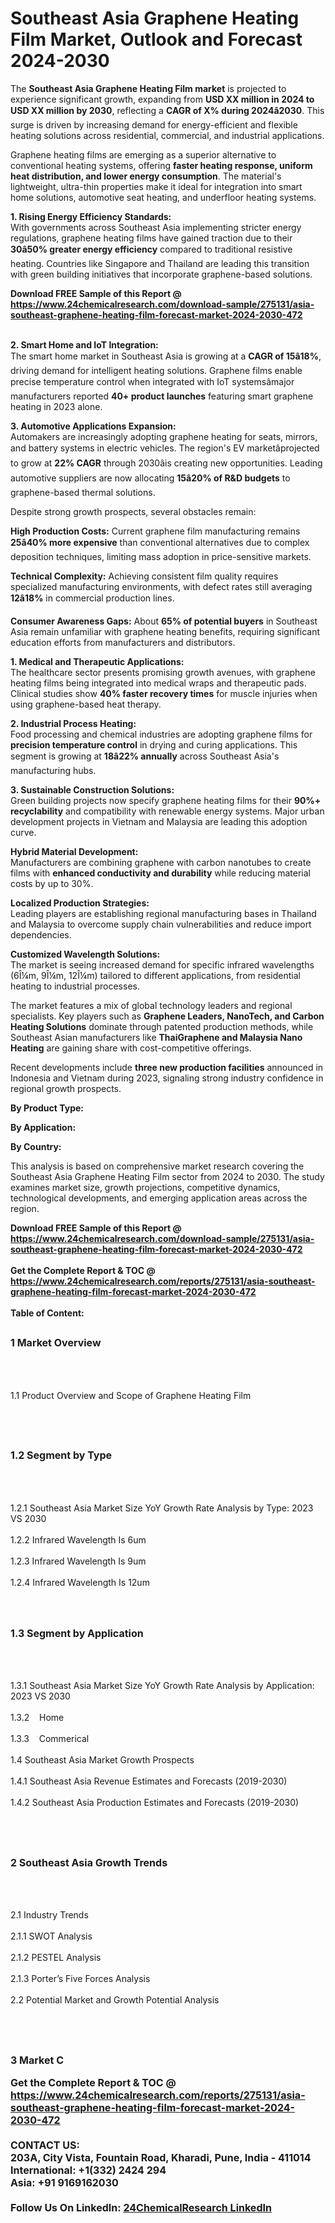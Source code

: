 <h1>Southeast Asia Graphene Heating Film Market, Outlook and Forecast 2024-2030</h1><p>The <strong>Southeast Asia Graphene Heating Film market</strong> is projected to experience significant growth, expanding from <strong>USD XX million in 2024 to USD XX million by 2030</strong>, reflecting a <strong>CAGR of X% during 2024â2030</strong>. This surge is driven by increasing demand for energy-efficient and flexible heating solutions across residential, commercial, and industrial applications.</p><p>Graphene heating films are emerging as a superior alternative to conventional heating systems, offering <strong>faster heating response, uniform heat distribution, and lower energy consumption</strong>. The material's lightweight, ultra-thin properties make it ideal for integration into smart home solutions, automotive seat heating, and underfloor heating systems.</p><p><strong>1. Rising Energy Efficiency Standards:</strong><br>
With governments across Southeast Asia implementing stricter energy regulations, graphene heating films have gained traction due to their <strong>30â50% greater energy efficiency</strong> compared to traditional resistive heating. Countries like Singapore and Thailand are leading this transition with green building initiatives that incorporate graphene-based solutions.</p><div><b>Download FREE Sample of this Report @ 
            <a href="https://www.24chemicalresearch.com/download-sample/275131/asia-southeast-graphene-heating-film-forecast-market-2024-2030-472">
            https://www.24chemicalresearch.com/download-sample/275131/asia-southeast-graphene-heating-film-forecast-market-2024-2030-472</a></b></div><br><p><strong>2. Smart Home and IoT Integration:</strong><br>
The smart home market in Southeast Asia is growing at a <strong>CAGR of 15â18%</strong>, driving demand for intelligent heating solutions. Graphene films enable precise temperature control when integrated with IoT systemsâmajor manufacturers reported <strong>40+ product launches</strong> featuring smart graphene heating in 2023 alone.</p><p><strong>3. Automotive Applications Expansion:</strong><br>
Automakers are increasingly adopting graphene heating for seats, mirrors, and battery systems in electric vehicles. The region's EV marketâprojected to grow at <strong>22% CAGR</strong> through 2030âis creating new opportunities. Leading automotive suppliers are now allocating <strong>15â20% of R&amp;D budgets</strong> to graphene-based thermal solutions.</p><p>Despite strong growth prospects, several obstacles remain:</p><p><strong>High Production Costs:</strong>  
        Current graphene film manufacturing remains <strong>25â40% more expensive</strong> than conventional alternatives due to complex deposition techniques, limiting mass adoption in price-sensitive markets.</p><p><strong>Technical Complexity:</strong>  
        Achieving consistent film quality requires specialized manufacturing environments, with defect rates still averaging <strong>12â18%</strong> in commercial production lines.</p><p><strong>Consumer Awareness Gaps:</strong>  
        About <strong>65% of potential buyers</strong> in Southeast Asia remain unfamiliar with graphene heating benefits, requiring significant education efforts from manufacturers and distributors.</p><p><strong>1. Medical and Therapeutic Applications:</strong><br>
The healthcare sector presents promising growth avenues, with graphene heating films being integrated into medical wraps and therapeutic pads. Clinical studies show <strong>40% faster recovery times</strong> for muscle injuries when using graphene-based heat therapy.</p><p><strong>2. Industrial Process Heating:</strong><br>
Food processing and chemical industries are adopting graphene films for <strong>precision temperature control</strong> in drying and curing applications. This segment is growing at <strong>18â22% annually</strong> across Southeast Asia's manufacturing hubs.</p><p><strong>3. Sustainable Construction Solutions:</strong><br>
Green building projects now specify graphene heating films for their <strong>90%+ recyclability</strong> and compatibility with renewable energy systems. Major urban development projects in Vietnam and Malaysia are leading this adoption curve.</p><p><strong>Hybrid Material Development:</strong><br>
        Manufacturers are combining graphene with carbon nanotubes to create films with <strong>enhanced conductivity and durability</strong> while reducing material costs by up to 30%.</p><p><strong>Localized Production Strategies:</strong><br>
        Leading players are establishing regional manufacturing bases in Thailand and Malaysia to overcome supply chain vulnerabilities and reduce import dependencies.</p><p><strong>Customized Wavelength Solutions:</strong><br>
        The market is seeing increased demand for specific infrared wavelengths (6Î¼m, 9Î¼m, 12Î¼m) tailored to different applications, from residential heating to industrial processes.</p><p>The market features a mix of global technology leaders and regional specialists. Key players such as <strong>Graphene Leaders, NanoTech, and Carbon Heating Solutions</strong> dominate through patented production methods, while Southeast Asian manufacturers like <strong>ThaiGraphene and Malaysia Nano Heating</strong> are gaining share with cost-competitive offerings.</p><p>Recent developments include <strong>three new production facilities</strong> announced in Indonesia and Vietnam during 2023, signaling strong industry confidence in regional growth prospects.</p><p><strong>By Product Type:</strong></p><p><strong>By Application:</strong></p><p><strong>By Country:</strong></p><p>This analysis is based on comprehensive market research covering the Southeast Asia Graphene Heating Film sector from 2024 to 2030. The study examines market size, growth projections, competitive dynamics, technological developments, and emerging application areas across the region.</p><div><b>Download FREE Sample of this Report @ 
            <a href="https://www.24chemicalresearch.com/download-sample/275131/asia-southeast-graphene-heating-film-forecast-market-2024-2030-472">
            https://www.24chemicalresearch.com/download-sample/275131/asia-southeast-graphene-heating-film-forecast-market-2024-2030-472</a></b></div><br><div><b>Get the Complete Report & TOC @ 
            <a href="https://www.24chemicalresearch.com/reports/275131/asia-southeast-graphene-heating-film-forecast-market-2024-2030-472">
            https://www.24chemicalresearch.com/reports/275131/asia-southeast-graphene-heating-film-forecast-market-2024-2030-472</a></b></div><br>
            <b>Table of Content:</b><p><h2><span style="font-size:16px"><strong>1 Market Overview&nbsp;&nbsp; &nbsp;</strong></span></h2><br />
<br />
<p>1.1 Product Overview and Scope of Graphene Heating Film&nbsp;</p><br />
<br />
<h2><strong><span style="font-size:16px">1.2 Segment by Type&nbsp;&nbsp; &nbsp;</span></strong></h2><br />
<br />
<p>1.2.1 Southeast Asia Market Size YoY Growth Rate Analysis by Type: 2023 VS 2030&nbsp;&nbsp; &nbsp;<br /><br />
1.2.2 Infrared Wavelength Is 6um&nbsp;&nbsp; &nbsp;<br /><br />
1.2.3 Infrared Wavelength Is 9um<br /><br />
1.2.4 Infrared Wavelength Is 12um<br /><br />
<br />
<h2><span style="font-size:16px"><strong>1.3 Segment by Application&nbsp;&nbsp;</strong></span></h2><br />
<br />
<p>1.3.1 Southeast Asia Market Size YoY Growth Rate Analysis by Application: 2023 VS 2030&nbsp;&nbsp; &nbsp;<br /><br />
1.3.2&nbsp;&nbsp; &nbsp;Home<br /><br />
1.3.3&nbsp;&nbsp; &nbsp;Commerical<br /><br />
1.4 Southeast Asia Market Growth Prospects&nbsp;&nbsp; &nbsp;<br /><br />
1.4.1 Southeast Asia Revenue Estimates and Forecasts (2019-2030)&nbsp;&nbsp; &nbsp;<br /><br />
1.4.2 Southeast Asia Production Estimates and Forecasts (2019-2030)&nbsp;&nbsp;</p><br />
<br />
<h2><span style="font-size:16px"><strong>2 Southeast Asia Growth Trends&nbsp;&nbsp; &nbsp;</strong></span></h2><br />
<br />
<p>2.1 Industry Trends&nbsp;&nbsp; &nbsp;<br /><br />
2.1.1 SWOT Analysis&nbsp;&nbsp; &nbsp;<br /><br />
2.1.2 PESTEL Analysis&nbsp;&nbsp; &nbsp;<br /><br />
2.1.3 Porter&rsquo;s Five Forces Analysis&nbsp;&nbsp; &nbsp;<br /><br />
2.2 Potential Market and Growth Potential Analysis&nbsp;&nbsp; &nbsp;</p><br />
<br />
<h2><span style="font-size:16px"><strong>3 Market C</p><div><b>Get the Complete Report & TOC @ 
            <a href="https://www.24chemicalresearch.com/reports/275131/asia-southeast-graphene-heating-film-forecast-market-2024-2030-472">
            https://www.24chemicalresearch.com/reports/275131/asia-southeast-graphene-heating-film-forecast-market-2024-2030-472</a></b></div><br><b>CONTACT US:</b><br>
            203A, City Vista, Fountain Road, Kharadi, Pune, India - 411014<br>
            International: +1(332) 2424 294<br>
            Asia: +91 9169162030 <br><br>
            Follow Us On LinkedIn: <a href="https://www.linkedin.com/company/24chemicalresearch/">24ChemicalResearch LinkedIn</a>